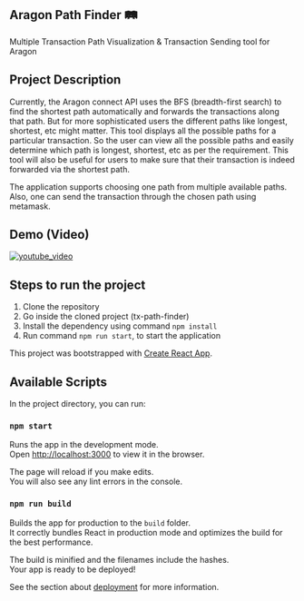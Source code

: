 ## Aragon Path Finder 🛤
Multiple Transaction Path Visualization & Transaction Sending tool for Aragon 
<br> 

## Project Description
Currently, the Aragon connect API uses the BFS (breadth-first search) to find the shortest path automatically and forwards the transactions along that path. But for more sophisticated users the different paths like longest, shortest, etc might matter. This tool displays all the possible paths for a particular transaction. So the user can view all the possible paths and easily determine which path is longest, shortest, etc as per the requirement. This tool will also be useful for users to make sure that their transaction is indeed forwarded via the shortest path.

The application supports choosing one path from multiple available paths. Also, one can send the transaction through the chosen path using metamask. 
<br>

## Demo (Video)
[![youtube_video](https://img.youtube.com/vi/522-Q7si35w/0.jpg)](https://youtu.be/522-Q7si35w) 
<br> 

## Steps to run the project
1. Clone the repository
2. Go inside the cloned project (tx-path-finder) 
3. Install the dependency using command `npm install`
3. Run command `npm run start`, to start the application

This project was bootstrapped with [Create React App](https://github.com/facebook/create-react-app).

## Available Scripts

In the project directory, you can run:

### `npm start`

Runs the app in the development mode.<br />
Open [http://localhost:3000](http://localhost:3000) to view it in the browser.

The page will reload if you make edits.<br />
You will also see any lint errors in the console.

### `npm run build`

Builds the app for production to the `build` folder.<br />
It correctly bundles React in production mode and optimizes the build for the best performance.

The build is minified and the filenames include the hashes.<br />
Your app is ready to be deployed!

See the section about [deployment](https://facebook.github.io/create-react-app/docs/deployment) for more information.
